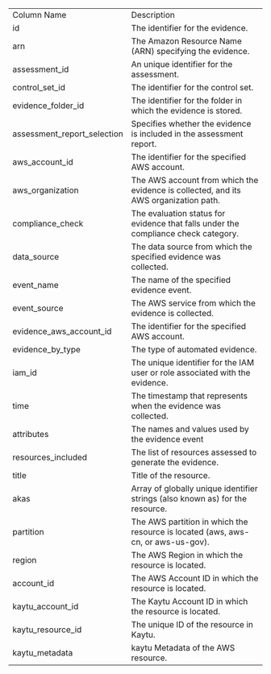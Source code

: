 <table>
	<tr><td>Column Name</td><td>Description</td></tr>
	<tr><td>id</td><td>The identifier for the evidence.</td></tr>
	<tr><td>arn</td><td>The Amazon Resource Name (ARN) specifying the evidence.</td></tr>
	<tr><td>assessment_id</td><td>An unique identifier for the assessment.</td></tr>
	<tr><td>control_set_id</td><td>The identifier for the control set.</td></tr>
	<tr><td>evidence_folder_id</td><td>The identifier for the folder in which the evidence is stored.</td></tr>
	<tr><td>assessment_report_selection</td><td>Specifies whether the evidence is included in the assessment report.</td></tr>
	<tr><td>aws_account_id</td><td>The identifier for the specified AWS account.</td></tr>
	<tr><td>aws_organization</td><td>The AWS account from which the evidence is collected, and its AWS organization path.</td></tr>
	<tr><td>compliance_check</td><td>The evaluation status for evidence that falls under the compliance check category.</td></tr>
	<tr><td>data_source</td><td>The data source from which the specified evidence was collected.</td></tr>
	<tr><td>event_name</td><td>The name of the specified evidence event.</td></tr>
	<tr><td>event_source</td><td>The AWS service from which the evidence is collected.</td></tr>
	<tr><td>evidence_aws_account_id</td><td>The identifier for the specified AWS account.</td></tr>
	<tr><td>evidence_by_type</td><td>The type of automated evidence.</td></tr>
	<tr><td>iam_id</td><td>The unique identifier for the IAM user or role associated with the evidence.</td></tr>
	<tr><td>time</td><td>The timestamp that represents when the evidence was collected.</td></tr>
	<tr><td>attributes</td><td>The names and values used by the evidence event</td></tr>
	<tr><td>resources_included</td><td>The list of resources assessed to generate the evidence.</td></tr>
	<tr><td>title</td><td>Title of the resource.</td></tr>
	<tr><td>akas</td><td>Array of globally unique identifier strings (also known as) for the resource.</td></tr>
	<tr><td>partition</td><td>The AWS partition in which the resource is located (aws, aws-cn, or aws-us-gov).</td></tr>
	<tr><td>region</td><td>The AWS Region in which the resource is located.</td></tr>
	<tr><td>account_id</td><td>The AWS Account ID in which the resource is located.</td></tr>
	<tr><td>kaytu_account_id</td><td>The Kaytu Account ID in which the resource is located.</td></tr>
	<tr><td>kaytu_resource_id</td><td>The unique ID of the resource in Kaytu.</td></tr>
	<tr><td>kaytu_metadata</td><td>kaytu Metadata of the AWS resource.</td></tr>
</table>